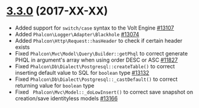 # [3.3.0](https://github.com/phalcon/cphalcon/releases/tag/v3.3.0) (2017-XX-XX)
- Added support for `switch/case` syntax to the Volt Engine [#13107](https://github.com/phalcon/cphalcon/issues/13107)
- Added `Phalcon\Logger\Adapter\Blackhole` [#13074](https://github.com/phalcon/cphalcon/issues/13074)
- Added `Phalcon\Http\Request::hasHeader` to check if certain header exists
- Fixed `Phalcon\Mvc\Model\Query\Builder::getPhql` to correct generate PHQL in argument's array when using order DESC or ASC [#11827](https://github.com/phalcon/cphalcon/issues/11827)
- Fixed `Phalcon\Db\Dialect\Postgresql::createTable()` to correct inserting default value to SQL for `boolean` type [#13132](https://github.com/phalcon/cphalcon/issues/13132)
- Fixed `Phalcon\Db\Dialect\Postgresql::_castDefault()` to correct returning value for `boolean` type
- Fixed ` Phalcon\Mvc\Model::_doLowInsert()` to correct save snapshot on creation/save identityless models [#13166](https://github.com/phalcon/cphalcon/issues/13166)
